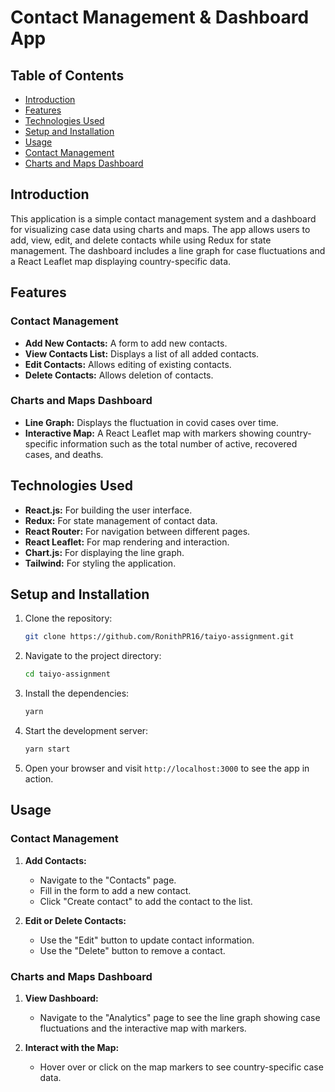 
# Contact Management & Dashboard App

## Table of Contents

- [Introduction](#introduction)
- [Features](#features)
- [Technologies Used](#technologies-used)
- [Setup and Installation](#setup-and-installation)
- [Usage](#usage)
- [Contact Management](#contact-management)
- [Charts and Maps Dashboard](#charts-and-maps-dashboard)

## Introduction

This application is a simple contact management system and a dashboard for visualizing case data using charts and maps. The app allows users to add, view, edit, and delete contacts while using Redux for state management. The dashboard includes a line graph for case fluctuations and a React Leaflet map displaying country-specific data.

## Features

### Contact Management
- **Add New Contacts:** A form to add new contacts.
- **View Contacts List:** Displays a list of all added contacts.
- **Edit Contacts:** Allows editing of existing contacts.
- **Delete Contacts:** Allows deletion of contacts.

### Charts and Maps Dashboard
- **Line Graph:** Displays the fluctuation in covid cases over time.
- **Interactive Map:** A React Leaflet map with markers showing country-specific information such as the total number of active, recovered cases, and deaths.

## Technologies Used

- **React.js:** For building the user interface.
- **Redux:** For state management of contact data.
- **React Router:** For navigation between different pages.
- **React Leaflet:** For map rendering and interaction.
- **Chart.js:** For displaying the line graph.
- **Tailwind:** For styling the application.

## Setup and Installation

1. Clone the repository:
   ```bash
   git clone https://github.com/RonithPR16/taiyo-assignment.git
   ```

2. Navigate to the project directory:
   ```bash
   cd taiyo-assignment
   ```

3. Install the dependencies:
   ```bash
   yarn
   ```

4. Start the development server:
   ```bash
   yarn start
   ```

5. Open your browser and visit `http://localhost:3000` to see the app in action.

## Usage

### Contact Management

1. **Add Contacts:**
   - Navigate to the "Contacts" page.
   - Fill in the form to add a new contact.
   - Click "Create contact" to add the contact to the list.

2. **Edit or Delete Contacts:**
   - Use the "Edit" button to update contact information.
   - Use the "Delete" button to remove a contact.

### Charts and Maps Dashboard

1. **View Dashboard:**
   - Navigate to the "Analytics" page to see the line graph showing case fluctuations and the interactive map with markers.

2. **Interact with the Map:**
   - Hover over or click on the map markers to see country-specific case data.

